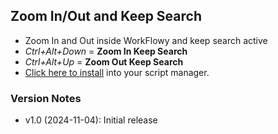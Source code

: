 ## Zoom In/Out and Keep Search
* Zoom In and Out inside WorkFlowy and keep search active 
* _Ctrl+Alt+Down_ = **Zoom In Keep Search**
* _Ctrl+Alt+Up_ = **Zoom Out Keep Search**
* [Click here to install](https://github.com/rawbytz/zoom-In-Out-Keep-Search/raw/master/zoomInOutKeepSearch.user.js) into your script manager.

### Version Notes
- v1.0 (2024-11-04): Initial release